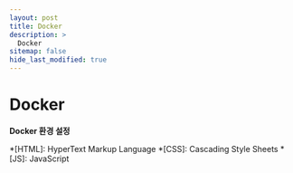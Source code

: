 ```yaml
---
layout: post
title: Docker
description: >
  Docker
sitemap: false
hide_last_modified: true
---
```


# Docker 

**Docker 환경 설정**


*[HTML]: HyperText Markup Language
*[CSS]: Cascading Style Sheets
*[JS]: JavaScript
